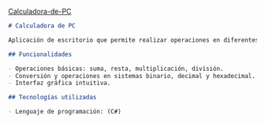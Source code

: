 [Calculadora-de-PC](https://github.com/Elemolio/Calculadora-de-PC)

```markdown
# Calculadora de PC

Aplicación de escritorio que permite realizar operaciones en diferentes sistemas numéricos.

## Funcionalidades

- Operaciones básicas: suma, resta, multiplicación, división.
- Conversión y operaciones en sistemas binario, decimal y hexadecimal.
- Interfaz gráfica intuitiva.

## Tecnologías utilizadas

- Lenguaje de programación: (C#)
